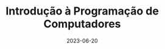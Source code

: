 ---
# Page title
title: Introdução à Programação de Computadores 

# Title for the menu link if you wish to use a shorter link title, otherwise remove this option.
linktitle: Introdução à Programação de Computadores 

# Page summary for search engines.
summary: Blah, blah, blah...

# icon: book
# icon_pack: fas

# Date page published
date: 2023-06-20

# Book page type (do not modify).
type: book

# Position of this page in the menu. Remove this option to sort alphabetically.
weight: 10

toc: false
---